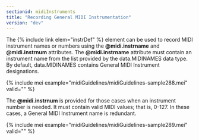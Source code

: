 ```yaml
---
sectionid: midiInstruments
title: "Recording General MIDI Instrumentation"
version: "dev"
---
```


The {% include link elem="instrDef" %} element can be used to record MIDI instrument names or numbers using the **@midi.instrname** and **@midi.instrnum** attributes. The **@midi.instrname** attribute must contain an instrument name from the list provided by the data.MIDINAMES data type. By default, data.MIDINAMES contains General MIDI Instrument designations.

{% include mei example="midiGuidelines/midiGuidelines-sample288.mei" valid="" %}

The **@midi.instrnum** is provided for those cases when an instrument number is needed. It must contain valid MIDI values; that is, 0-127. In these cases, a General MIDI Instrument name is redundant.

{% include mei example="midiGuidelines/midiGuidelines-sample289.mei" valid="" %}
